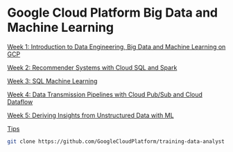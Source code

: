 # Google Cloud Platform Big Data and Machine Learning


[Week 1: Introduction to Data Engineering, Big Data and Machine Learning on GCP](Google%20Cloud%20Platform%20Big%20Data%20and%20Machine%20Learnin/week_1_introduction_to_data_engineering_big_data.md)

[Week 2: Recommender Systems with Cloud SQL and Spark ](Google%20Cloud%20Platform%20Big%20Data%20and%20Machine%20Learnin/week_2_recommender_systems_with_cloud_sql_and_spar.md)

[Week 3: SQL Machine Learning](Google%20Cloud%20Platform%20Big%20Data%20and%20Machine%20Learnin/Week%203%20SQL%20Machine%20Learning.md)

[Week 4: Data Transmission Pipelines with Cloud Pub/Sub and Cloud Dataflow](Google%20Cloud%20Platform%20Big%20Data%20and%20Machine%20Learnin/week_4_data_transmission_pipelines_with_cloud_pub.md)

[Week 5: Deriving Insights from Unstructured Data with ML](Google%20Cloud%20Platform%20Big%20Data%20and%20Machine%20Learnin/week_5_deriving_insights_from_unstructured_data_wi.md)

[Tips](Google%20Cloud%20Platform%20Big%20Data%20and%20Machine%20Learnin/tips.md)

```bash
git clone https://github.com/GoogleCloudPlatform/training-data-analyst
```